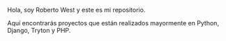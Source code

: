 Hola, soy Roberto West y este es mi repositorio. 

Aquí encontrarás proyectos que están realizados mayormente en Python, Django, Tryton y PHP.
